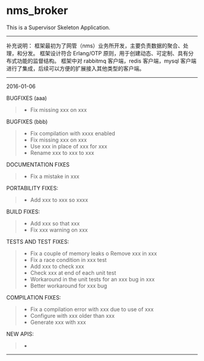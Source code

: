 
# nms_broker

This is a Supervisor Skeleton Application.


----------

补充说明：
框架最初为了网管（nms）业务所开发，主要负责数据的聚合、处理，和分发。
框架设计符合 Erlang/OTP 原则，用于创建动态、可定制、具有分布式功能的监督结构。
框架中对 rabbitmq 客户端，redis 客户端，mysql 客户端进行了集成，后续可以方便的扩展接入其他类型的客户端。

----------

2016-01-06

BUGFIXES (aaa)
> - Fix missing xxx on xxx

BUGFIXES (bbb)
 > - Fix compilation with xxxx enabled
 > - Fix missing xxx on xxx
 > - Use xxx in place of xxx for xxx
 > - Rename xxx to xxx to xxx

DOCUMENTATION FIXES
 > - Fix a mistake in xxx

PORTABILITY FIXES:
 > - Add xxx to xxx so xxxx

BUILD FIXES:
 > - Add xxx so that xxx
 > - Fix xxx warning on xxx

TESTS AND TEST FIXES:
 > - Fix a couple of memory leaks
 o Remove xxx in xxx
 > - Fix a race condition in xxx test
 > - Add xxx to check xxx
 > - Check xxx at end of each unit test
 > -  Workaround in the unit tests for an xxx bug in xxx
 > - Better workaround for xxx bug


COMPILATION FIXES:
 > - Fix a compilation error with xxx due to use of xxx
 > - Configure with xxx older than xxx
 > - Generate xxx with xxx

NEW APIS:
 > - 


----------
